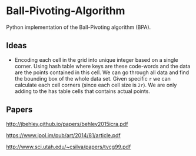 # Ball-Pivoting-Algorithm
Python implementation of the Ball-Pivoting algorithm (BPA).

## Ideas

- Encoding each cell in the grid into unique integer based on a single corner. Using hash table
where keys are these code-words and the data are the points contained in this cell.
We can go through all data and find the bounding box of the whole data set. Given specific `r` we can
calculate each cell corners (since each cell size is `2r`). We are only adding to the has table
cells that contains actual points.  
  
  
## Papers
http://jbehley.github.io/papers/behley2015icra.pdf

https://www.ipol.im/pub/art/2014/81/article.pdf

http://www.sci.utah.edu/~csilva/papers/tvcg99.pdf
